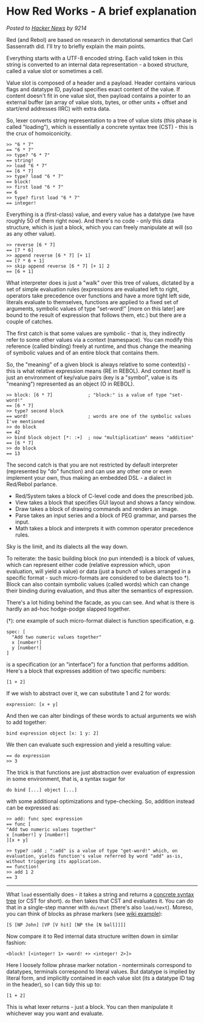 # How Red Works - A brief explanation

_Posted to [Hacker News](https://news.ycombinator.com/item?id=18843544) by 9214_

Red (and Rebol) are based on research in denotational semantics that Carl Sassenrath did. I'll try to briefly explain the main points.

Everything starts with a UTF-8 encoded string. Each valid token in this string is converted to an internal data representation - a boxed structure, called a value slot or sometimes a cell.

Value slot is composed of a header and a payload. Header contains various flags and datatype ID, payload specifies exact content of the value. If content doesn't fit in one value slot, then payload contains a pointer to an external buffer (an array of value slots, bytes, or other units + offset and start/end addresses IIRC) with extra data.

So, lexer converts string representation to a tree of value slots (this phase is called "loading"), which is essentially a concrete syntax tree (CST) - this is the crux of homoiconicity.

```red
>> "6 * 7"
== "6 * 7"
>> type? "6 * 7"
== string!
>> load "6 * 7"
== [6 * 7]
>> type? load "6 * 7"
== block!
>> first load "6 * 7"
== 6
>> type? first load "6 * 7"
== integer!
```



Everything is a (first-class) value, and every value has a datatype (we have roughly 50 of them right now). And there's no code - only this data structure, which is just a block, which you can freely manipulate at will (so as any other value).

```red
>> reverse [6 * 7]
== [7 * 6]
>> append reverse [6 * 7] [+ 1]
== [7 * 6 + 1]
>> skip append reverse [6 * 7] [+ 1] 2
== [6 + 1]
```

What interpreter does is just a "walk" over this tree of values, dictated by a set of simple evaluation rules (expressions are evaluated left to right, operators take precedence over functions and have a more tight left side, literals evaluate to themselves, functions are applied to a fixed set of arguments, symbolic values of type "set-word!" [more on this later] are bound to the result of expression that follows them, etc.) but there are a couple of catches.

The first catch is that some values are symbolic - that is, they indirectly refer to some other values via a context (namespace). You can modify this reference (called binding) freely at runtime, and thus change the meaning of symbolic values and of an entire block that contains them.

So, the "meaning" of a given block is always relative to some context(s) - this is what relative expression means (RE in REBOL). And context itself is just an environment of key/value pairs (key is a "symbol", value is its "meaning") represented as an object (O in REBOL).

```red
>> block: [6 * 7]             ; "block:" is a value of type "set-word!"
== [6 * 7]
>> type? second block
== word!                      ; words are one of the symbolic values I've mentioned
>> do block
== 42
>> bind block object [*: :+]  ; now "multiplication" means "addition"
== [6 * 7]
>> do block
== 13
```

The second catch is that you are not restricted by default interpreter (represented by "do" function) and can use any other one or even implement your own, thus making an embedded DSL - a dialect in Red/Rebol parlance.

* Red/System takes a block of C-level code and does the prescribed job.
* View takes a block that specifies GUI layout and shows a fancy window.
* Draw takes a block of drawing commands and renders an image.
* Parse takes an input series and a block of PEG grammar, and parses the input.
* Math takes a block and interprets it with common operator precedence rules.

Sky is the limit, and its dialects all the way down.

To reiterate: the basic building block (no pun intended) is a block of values, which can represent either code (relative expression which, upon evaluation, will yield a value) or data (just a bunch of values arranged in a specific format - such micro-formats are considered to be dialects too †). Block can also contain symbolic values (called words) which can change their binding during evaluation, and thus alter the semantics of expression.

There's a lot hiding behind the facade, as you can see. And what is there is hardly an ad-hoc hodge-podge slapped together.

(†): one example of such micro-format dialect is function specification, e.g.

```red
spec: [
  "Add two numeric values together"
  x [number!]
  y [number!]
]
```

is a specification (or an "interface") for a function that performs addition. Here's a block that expresses addition of two specific numbers:

`[1 + 2]`

If we wish to abstract over it, we can substitute 1 and 2 for words:

`expression: [x + y]`

And then we can alter bindings of these words to actual arguments we wish to add together:

`bind expression object [x: 1 y: 2]`

We then can evaluate such expression and yield a resulting value:

```red
== do expression
>> 3
```

The trick is that functions are just abstraction over evaluation of expression in some environment, that is, a syntax sugar for

`do bind [...] object [...]`

with some additional optimizations and type-checking. So, addition instead can be expressed as:

```red
>> add: func spec expression
== func [
"Add two numeric values together" 
x [number!] y [number!]
][x + y]

>> type? :add ; ":add" is a value of type "get-word!" which, on evaluation, yields function's value referred by word "add" as-is, without triggering its application.
== function!
>> add 1 2
== 3
```

---

What `load` essentially does - it takes a string and returns a [concrete syntax tree](https://en.wikipedia.org/wiki/Parse_tree) (or CST for short). `do` then takes that CST and evaluates it. You can do that in a single-step manner with `do/next` (there's also `load/next`). Moreso, you can think of blocks as phrase markers (see [wiki example](https://en.wikipedia.org/wiki/Parse_tree)):
```
[S [NP John] [VP [V hit] [NP the [N ball]]]]
```

Now compare it to Red internal data structure written down in similar fashion:
```
<block! [<integer! 1> <word! +> <integer! 2>]>
```

Here I loosely follow phrase marker notation - nonterminals correspond to datatypes, terminals correspond to literal values. But datatype is implied by literal form, and implicitly contained in each value slot (its a datatype ID tag in the header), so I can tidy this up to:
```red
[1 + 2]
```

This is what lexer returns - just a block. You can then manipulate it whichever way you want and evaluate.